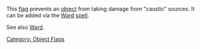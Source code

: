 This [flag](:Category:_Object_Flags.md "wikilink") prevents an
[object](:Category:_Objects.md "wikilink") from taking damage from
"caustic" sources. It can be added via the [Ward](Ward.md "wikilink")
[spell](:Category:_Spells.md "wikilink").

See also [Ward](Ward.md "wikilink").

[Category: Object Flags](Category:_Object_Flags "wikilink")
